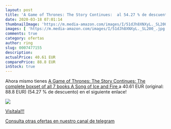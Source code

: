 ```yaml
---
layout: post
title: 'A Game of Thrones: The Story Continues:  al 54.27 % de descuento'
date: 2020-03-18 07:01:14
thumbnailImage: 'https://m.media-amazon.com/images/I/51dJh8XNXyL._SL200_.jpg'
images: [ 'https://m.media-amazon.com/images/I/51dJh8XNXyL._SL200_.jpg' ]
comments: true
category: ofertas
author: ring
slug: 0007477155
description:
actualPrice: 40.61 EUR
comparePrice: 88.8 EUR
inStock: true
---
```


Ahora mismo tienes [A Game of Thrones: The Story Continues: The complete boxset of all 7 books  A Song of Ice and Fire ](https://www.amazon.com/dp/0007477155/?tag=redken08-20) a 40.61 EUR (original: 88.8 EUR) (54.27 %  de descuento) en el siguiente enlace!

[![](https://m.media-amazon.com/images/I/51dJh8XNXyL._SL200_.jpg)](https://www.amazon.com/dp/0007477155/?tag=redken08-20)

[Visítala!!!](https://www.amazon.com/dp/0007477155/?tag=redken08-20)

[Consulta otras ofertas en nuestro canal de telegram](https://t.me/s/ofertas25)
